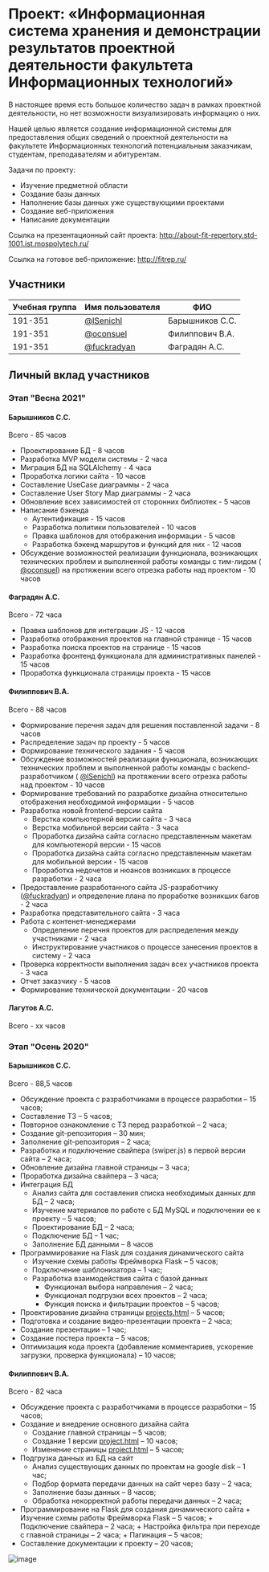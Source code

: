 # Проект: «Информационная система хранения и демонстрации результатов проектной деятельности факультета Информационных технологий»

В настоящее время есть большое количество задач в рамках проектной деятельности, но нет возможности визуализировать информацию о них. 

Нашей целью является создание информационной системы для предоставления общих сведений о проектной деятельности на факультете Информационных технологий потенциальным заказчикам, студентам, преподавателям и абитурентам.

Задачи по проекту:
- Изучение предметной области
- Создание базы данных
- Наполнение базы данных уже существующими проектами
- Создание веб-приложения
- Написание документации

Ссылка на презентационный сайт проекта: http://about-fit-repertory.std-1001.ist.mospolytech.ru/

Ссылка на готовое веб-приложение: http://fitrep.ru/

## Участники

| Учебная группа | Имя пользователя | ФИО                      |
|----------------|------------------|--------------------------|
| 191-351        | [@lSenichl](https://github.com/lSenichl)        | Барышников С.С.          |
| 191-351        | [@oconsuel](https://github.com/oconsuel)        | Филиппович В.А.          |
| 191-351        | [@fuckradyan](https://github.com/fuckradyan)    | Фаградян А.С.            |

## Личный вклад участников

### Этап "Весна 2021"

#### Барышников С.С.

Всего - 85 часов

-   Проектирование БД - 8 часов 
-   Разработка MVP модели системы - 2 часа
-   Миграция БД на SQLAlchemy - 4 часа
-   Проработка логики сайта - 10 часов 
-   Составление UseCase диаграммы - 2 часа
-   Составление User Story Map диаграммы - 2 часа
-   Обновление всех зависимостей от сторонних библиотек - 5 часов
-   Написание бэкенда
    +   Аутентификация - 15 часов
    +   Разработка политики пользователей - 10 часов
    +   Правка шаблонов для отображения информации - 5 часов
    +   Разработка бэкенд маршрутов и функций для них - 12 часов
-   Обсуждение возможностей реализации функционала, возникающих технических проблем и выполненной работы команды с тим-лидом ( [@oconsuel](https://github.com/oconsuel)) на протяжении всего отрезка работы над проектом - 10 часов  

#### Фаградян А.С.

Всего - 72 часа

-   Правка шаблонов для интеграции JS - 12 часов
-   Разработка отображения проектов на главной странице - 15 часов
-   Разработка поиска проектов на странице - 15 часов 
-   Разработка фронтенд функционала для административных панелей - 15 часов 
-   Проработка функционала страницы проекта - 15 часов

#### Филиппович В.А.

Всего - 88 часов

-   Формирование перечня задач для решения поставленной задачи - 8 часов
-   Распределение задач пр проекту - 5 часов
-   Формирование технического задания - 5 часов 
-   Обсуждение возможностей реализации функционала, возникающих технических проблем и выполненной работы команды с backend-разработчиком ( [@lSenichl](https://github.com/lSenichl)) на протяжении всего отрезка работы над проектом - 10 часов 
-   Формирование требований по разработке дизайна относительно отображения необходимой информации - 5 часов
-   Разработка новой frontend-версии сайта
    +   Верстка компьютерной версии сайта - 3 часа
    +   Верстка мобильной версии сайта - 3 часа
    +   Проработка дизайна сайта согласно представленным макетам для компьютенорй версии - 15 часов
    +   Проработка дизайна сайта согласно представленным макетам для мобильной версии - 15 часов
    +   Проработка недочетов и нюансов возникших в процессе разработки - 2 часа
-   Предоставление разработанного сайта JS-разработчику ([@fuckradyan](https://github.com/fuckradyan)) и определение плана по проработке возникших багов - 2 часа
-   Разработка представительного сайта - 3 часа
-   Работа с контенет-менеджерами 
    + Определение перечня проектов для распределения между участниками - 2 часа
    + Инструктирование участников о процессе занесения проектов в систему - 2 часа 
-   Проверка корректности выполнения задач всех участников проекта - 3 часа
-   Отчет заказчику - 5 часов
-   Формирование технической документации - 20 часов

    

#### Лагутов А.С. 

Всего - хх часов

### Этап "Осень 2020"

#### Барышников С.С.

Всего - 88,5 часов

-	Обсуждение проекта с разработчиками в процессе разработки – 15 часов;
-	Составление ТЗ – 5 часов;
-	Повторное ознакомление с ТЗ перед разработкой – 2 часа;
-	Создание git-репозитория – 30 мин;
-	Заполнение git-репозитория – 2 часа;
-	Разработка и подключение свайпера (swiper.js) в первой версии сайта – 2 часа;
-	Обновление дизайна главной страницы – 3 часа;
-	Проработка дизайна свайпера – 3 часа;
-	Интеграция БД
    +	Анализ сайта для составления списка необходимых данных для БД – 2 часа;
    +	Изучение материалов по работе с БД MySQL и подключении ее к проекту – 5 часов;
    +	Проектирование БД – 2 часа; 
    +	Подключение БД – 1 час;
    +	Заполнение БД данными – 8 часов
-	Программирование на Flask для создания динамического сайта
    +	Изучение схемы работы Фреймворка Flask – 5 часов;
    +	Подключение шаблонизатора – 1 час;
    +	Разработка взаимодействия сайта с базой данных
        +	Функционал выбора направления – 2 часа;
        +	Функционал подгрузки всех проектов – 2 часа;
        +	Функция поиска и фильтрации проектов – 5 часов;
-	Проектирование дизайна страницы [projects.html](src/project/templates/projects.html) – 5 часов;
-	Подготовка и создание видео-презентации проекта – 2 часа;
-	Создание презентации – 1 час;
-	Создание постера проекта – 5 часов;
-	Оптимизация кода проекта (добавление комментариев, ускорение загрузки, проверка функционала) – 10 часов;


#### Филиппович В.А.

Всего - 82 часа

-	Обсуждение проекта с разработчиками в процессе разработки – 15 часов;
-	Создание и внедрение основного дизайна сайта
    +	Создание главной страницы – 5 часов;
    +	Создание 1 версии [project.html](src/project/templates/project.html) – 10 часов;
    +	Изменение страницы [project.html](src/project/templates/project.html) – 5 часов;
-	Подгрузка данных из БД на сайт
    +	Анализ существующих данных по проектам на google disk – 1 час;
    +	Подбор формата передачи данных на сайт через базу – 2 часа;
    +	Заполнение базы данных – 8 часов;
    +	Обработка некорректной работы передачи данных – 2 часа;
-	 Программирование на Flask для создания динамического сайта
    +	Изучение схемы работы Фреймворка Flask – 5 часов;
    +	Подключение свайпера – 2 часа;
    +	Настройка фильтра при переходе с главной страницы – 2 часа;
    +	Пагинация – 5 часов;
-	Составление документации к проекту – 20 часов;

![image](https://user-images.githubusercontent.com/52798924/116533800-78f3f680-a8ea-11eb-9b4b-74448f67b76f.png)
